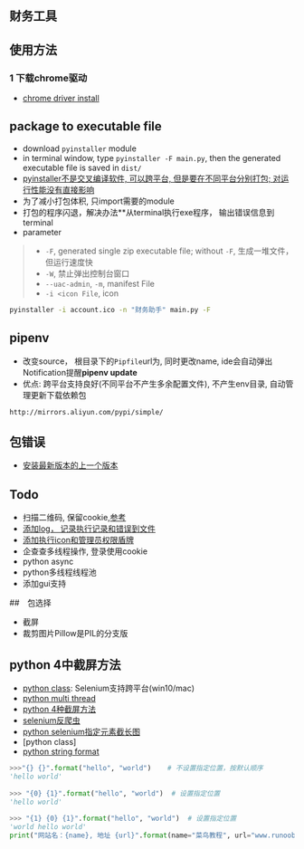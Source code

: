 ##  财务工具

## 使用方法

### 1 下载chrome驱动
- [chrome driver install](https://blog.csdn.net/n123456uo/article/details/91412740)
### 

## package to executable file
- download `pyinstaller` module
- in terminal window, type `pyinstaller -F main.py`, then the generated executable file is saved in `dist/`
- [pyinstaller不是交叉编译软件, 可以跨平台, 但是要在不同平台分别打包; 对运行性能没有直接影响](https://gitchat.csdn.net/activity/5c8f101aa7494e3e31a04743)
- 为了减小打包体积, 只import需要的module
- 打包的程序闪退，解决办法**从terminal执行exe程序， 输出错误信息到terminal
- parameter
>- `-F`, generated single zip executable file; without `-F`, 生成一堆文件， 但运行速度快
>- `-W`, 禁止弹出控制台窗口
>- `--uac-admin`, `-m`, manifest File
>- `-i <icon File`, icon
```bash
pyinstaller -i account.ico -n "财务助手" main.py -F
```

## pipenv
- 改变source， 根目录下的`Pipfile`url为, 同时更改name, ide会自动弹出Notification提醒**pipenv update**
- 优点: 跨平台支持良好(不同平台不产生多余配置文件), 不产生env目录, 自动管理更新下载依赖包 
```
http://mirrors.aliyun.com/pypi/simple/
```

## 包错误
- [安装最新版本的上一个版本](https://blog.csdn.net/HsinglukLiu/article/details/109555299)


## Todo
- 扫描二维码, 保留cookie,[参考](https://github.com/tychxn/jd-assistant/blob/master/main.py)
- [添加log， 记录执行记录和错误到文件](https://blog.csdn.net/zywvvd/article/details/87857816)
- [添加执行icon和管理员权限盾牌](https://blog.csdn.net/laiyaoditude/article/details/85278037)
- 企查查多线程操作, 登录使用cookie
- python async
- python多线程线程池
- 添加gui支持

##　包选择
- 截屏
- 裁剪图片Pillow是PIL的分支版

## python 4中截屏方法
- [python class](https://www.runoob.com/python3/python3-class.html): Selenium支持跨平台(win10/mac)
- [python multi thread](https://www.runoob.com/python3/python3-multithreading.html)
- [python 4种截屏方法](https://www.jb51.net/article/168609.htm)
- [selenium反爬虫](https://blog.csdn.net/weixin_44685869/article/details/105602629?utm_medium=distribute.pc_relevant.none-task-blog-title-3&spm=1001.2101.3001.4242)
- [python selenium指定元素截长图](https://cloud.tencent.com/developer/article/1406656)
- [python class]
- [python string format](https://www.runoob.com/python/att-string-format.html)
```python
>>>"{} {}".format("hello", "world")    # 不设置指定位置，按默认顺序
'hello world'
 
>>> "{0} {1}".format("hello", "world")  # 设置指定位置
'hello world'
 
>>> "{1} {0} {1}".format("hello", "world")  # 设置指定位置
'world hello world'
print("网站名：{name}, 地址 {url}".format(name="菜鸟教程", url="www.runoob.com"))
```